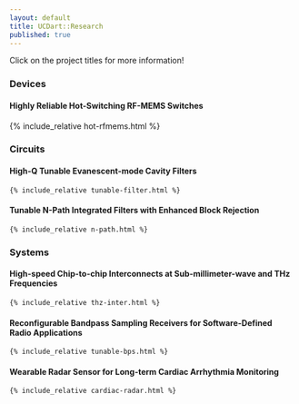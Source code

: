 ```yaml
---
layout: default
title: UCDart::Research
published: true
---
```

<div class="alert alert-warning">
    Click on the project titles for more information!
</div>

### Devices

#### Highly Reliable Hot-Switching RF-MEMS Switches

<div>
{% include_relative hot-rfmems.html %}
</div>

### Circuits

#### High-Q Tunable Evanescent-mode Cavity Filters
    {% include_relative tunable-filter.html %}

#### Tunable N-Path Integrated Filters with Enhanced Block Rejection
    {% include_relative n-path.html %}


### Systems

#### High-speed Chip-to-chip Interconnects at Sub-millimeter-wave and THz Frequencies
	
	{% include_relative thz-inter.html %}

#### Reconfigurable Bandpass Sampling Receivers for Software-Defined Radio Applications
	{% include_relative tunable-bps.html %}
#### Wearable Radar Sensor for Long-term Cardiac Arrhythmia Monitoring
	{% include_relative cardiac-radar.html %}

